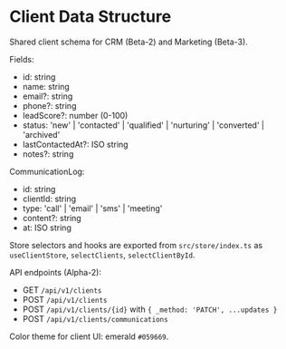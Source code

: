 # Client Data Structure

Shared client schema for CRM (Beta-2) and Marketing (Beta-3).

Fields:
- id: string
- name: string
- email?: string
- phone?: string
- leadScore?: number (0-100)
- status: 'new' | 'contacted' | 'qualified' | 'nurturing' | 'converted' | 'archived'
- lastContactedAt?: ISO string
- notes?: string

CommunicationLog:
- id: string
- clientId: string
- type: 'call' | 'email' | 'sms' | 'meeting'
- content?: string
- at: ISO string

Store selectors and hooks are exported from `src/store/index.ts` as `useClientStore`, `selectClients`, `selectClientById`.

API endpoints (Alpha-2):
- GET `/api/v1/clients`
- POST `/api/v1/clients`
- POST `/api/v1/clients/{id}` with `{ _method: 'PATCH', ...updates }`
- POST `/api/v1/clients/communications`

Color theme for client UI: emerald `#059669`.


